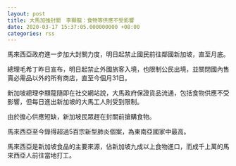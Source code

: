 ```yaml
---
layout: post
title: 大馬加強封關　李顯龍：食物等供應不受影響
date: 2020-03-17 15:37:05.000000000 +08:00
categories: rss
---
```


馬來西亞政府進一步加大封關力度，明日起禁止國民前往鄰國新加坡，直至月底。

總理毛希丁昨日宣布，明日起禁止外國旅客入境，也限制公民出境，並關閉國內售賣必需品以外的所有商店，直至今個月31日。

新加坡總理李顯龍隨即在社交網站說，大馬政府保證貨品流通，包括食物供應不受影響，但每日進出新加坡的大馬工人則受到限制。

由於擔心供應短缺，新加坡民眾趕在封關前搶購食物。

馬來西亞至今錄得超過5百宗新型肺炎個案，為東南亞國家中最高。

馬來西亞是新加坡食品的主要來源，佔新加坡九成以上食物進口，而成千上萬的馬來西亞人前往當地打工。

